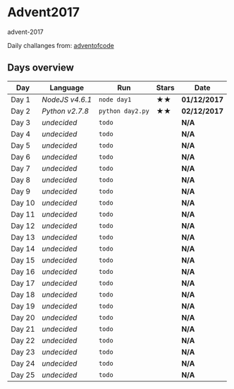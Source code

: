 # Advent2017
advent-2017

Daily challanges from: 
[adventofcode](http://adventofcode.com/2017)

## Days overview

| Day| Language | Run | Stars | Date |
| --- | --- | --- | --- | --- |
| Day 1 | *NodeJS v4.6.1* | `node day1` | ★★ | **01/12/2017** |
| Day 2 | *Python v2.7.8* | `python day2.py` | ★★ | **02/12/2017** |
| Day 3 | *undecided* | `todo` |  | **N/A** |
| Day 4 | *undecided* | `todo` |  | **N/A** |
| Day 5 | *undecided* | `todo` |  | **N/A** |
| Day 6 | *undecided* | `todo` |  | **N/A** |
| Day 7 | *undecided* | `todo` |  | **N/A** |
| Day 8 | *undecided* | `todo` |  | **N/A** |
| Day 9 | *undecided* | `todo` |  | **N/A** |
| Day 10 | *undecided* | `todo` |  | **N/A** |
| Day 11 | *undecided* | `todo` |  | **N/A** |
| Day 12 | *undecided* | `todo` |  | **N/A** |
| Day 13 | *undecided* | `todo` |  | **N/A** |
| Day 14 | *undecided* | `todo` |  | **N/A** |
| Day 15 | *undecided* | `todo` |  | **N/A** |
| Day 16 | *undecided* | `todo` |  | **N/A** |
| Day 17 | *undecided* | `todo` |  | **N/A** |
| Day 18 | *undecided* | `todo` |  | **N/A** |
| Day 19 | *undecided* | `todo` |  | **N/A** |
| Day 20 | *undecided* | `todo` |  | **N/A** |
| Day 21 | *undecided* | `todo` |  | **N/A** |
| Day 22 | *undecided* | `todo` |  | **N/A** |
| Day 23 | *undecided* | `todo` |  | **N/A** |
| Day 24 | *undecided* | `todo` |  | **N/A** |
| Day 25 | *undecided* | `todo` |  | **N/A** |



